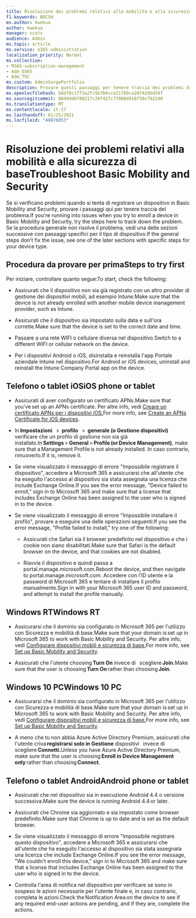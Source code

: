 ```yaml
---
title: Risoluzione dei problemi relativi alla mobilità e alla sicurezza di base
f1.keywords: NOCSH
ms.author: kwekua
author: kwekua
manager: scotv
audience: Admin
ms.topic: article
ms.service: o365-administration
localization_priority: Normal
ms.collection:
- M365-subscription-management
- Adm_O365
- Adm_TOC
ms.custom: AdminSurgePortfolio
description: Provare questi passaggi per tenere traccia dei problemi di sicurezza e mobilità di base
ms.openlocfilehash: b8df8c17f3a2fc5b7b6cce21769ca20742dbd397
ms.sourcegitcommit: 8849dd6f80217c29f427c7f008d918f30c792240
ms.translationtype: MT
ms.contentlocale: it-IT
ms.lasthandoff: 01/15/2021
ms.locfileid: "49876853"
---
```

# <a name="troubleshoot-basic-mobility-and-security"></a><span data-ttu-id="e390a-103">Risoluzione dei problemi relativi alla mobilità e alla sicurezza di base</span><span class="sxs-lookup"><span data-stu-id="e390a-103">Troubleshoot Basic Mobility and Security</span></span>

<span data-ttu-id="e390a-104">Se si verificano problemi quando si tenta di registrare un dispositivo in Basic Mobility and Security, provare i passaggi qui per tenere traccia del problema.</span><span class="sxs-lookup"><span data-stu-id="e390a-104">If you're running into issues when you try to enroll a device in Basic Mobility and Security, try the steps here to track down the problem.</span></span> <span data-ttu-id="e390a-105">Se la procedura generale non risolve il problema, vedi una delle sezioni successive con passaggi specifici per il tipo di dispositivo.</span><span class="sxs-lookup"><span data-stu-id="e390a-105">If the general steps don't fix the issue, see one of the later sections with specific steps for your device type.</span></span>

## <a name="steps-to-try-first"></a><span data-ttu-id="e390a-106">Procedura da provare per prima</span><span class="sxs-lookup"><span data-stu-id="e390a-106">Steps to try first</span></span>

<span data-ttu-id="e390a-107">Per iniziare, controllare quanto segue:</span><span class="sxs-lookup"><span data-stu-id="e390a-107">To start, check the following:</span></span>

- <span data-ttu-id="e390a-108">Assicurati che il dispositivo non sia già registrato con un altro provider di gestione dei dispositivi mobili, ad esempio Intune.</span><span class="sxs-lookup"><span data-stu-id="e390a-108">Make sure that the device is not already enrolled with another mobile device management provider, such as Intune.</span></span>

- <span data-ttu-id="e390a-109">Assicurati che il dispositivo sia impostato sulla data e sull'ora corrette.</span><span class="sxs-lookup"><span data-stu-id="e390a-109">Make sure that the device is set to the correct date and time.</span></span>

- <span data-ttu-id="e390a-110">Passare a una rete WIFI o cellulare diversa nel dispositivo.</span><span class="sxs-lookup"><span data-stu-id="e390a-110">Switch to a different WIFI or cellular network on the device.</span></span>

- <span data-ttu-id="e390a-111">Per i dispositivi Android o iOS, disinstalla e reinstalla l'app Portale aziendale Intune nel dispositivo.</span><span class="sxs-lookup"><span data-stu-id="e390a-111">For Android or iOS devices, uninstall and reinstall the Intune Company Portal app on the device.</span></span> 

## <a name="ios-phone-or-tablet"></a><span data-ttu-id="e390a-112">Telefono o tablet iOS</span><span class="sxs-lookup"><span data-stu-id="e390a-112">iOS phone or tablet</span></span>

- <span data-ttu-id="e390a-113">Assicurati di aver configurato un certificato APNs.</span><span class="sxs-lookup"><span data-stu-id="e390a-113">Make sure that you've set up an APNs certificate.</span></span> <span data-ttu-id="e390a-114">Per altre info, vedi [Creare un certificato APNs per i dispositivi iOS.](create-an-apns-certificate-for-ios-devices.md)</span><span class="sxs-lookup"><span data-stu-id="e390a-114">For more info, see [Create an APNs Certificate for iOS devices](create-an-apns-certificate-for-ios-devices.md).</span></span>

- <span data-ttu-id="e390a-115">In **Impostazioni**   >  **profilo**   >  **generale (o Gestione dispositivi)** verificare che un profilo di gestione non sia già installato.</span><span class="sxs-lookup"><span data-stu-id="e390a-115">In **Settings** > **General** > **Profile (or Device Management)**, make sure that a Management Profile is not already installed.</span></span> <span data-ttu-id="e390a-116">In caso contrario, rimuoverlo.</span><span class="sxs-lookup"><span data-stu-id="e390a-116">If it is, remove it.</span></span>

- <span data-ttu-id="e390a-117">Se viene visualizzato il messaggio di errore "Impossibile registrare il dispositivo", accedere a Microsoft 365 e assicurarsi che all'utente che ha eseguito l'accesso al dispositivo sia stata assegnata una licenza che include Exchange Online.</span><span class="sxs-lookup"><span data-stu-id="e390a-117">If you see the error message, "Device failed to enroll," sign in to Microsoft 365 and make sure that a license that includes Exchange Online has been assigned to the user who is signed in to the device.</span></span>

- <span data-ttu-id="e390a-118">Se viene visualizzato il messaggio di errore "Impossibile installare il profilo", provare a eseguire una delle operazioni seguenti:</span><span class="sxs-lookup"><span data-stu-id="e390a-118">If you see the error message, "Profile failed to install," try one of the following:</span></span>

    - <span data-ttu-id="e390a-119">Assicurati che Safari sia il browser predefinito nel dispositivo e che i cookie non siano disabilitati.</span><span class="sxs-lookup"><span data-stu-id="e390a-119">Make sure that Safari is the default browser on the device, and that cookies are not disabled.</span></span>

    - <span data-ttu-id="e390a-120">Riavvia il dispositivo e quindi passa a portal.manage.microsoft.com.</span><span class="sxs-lookup"><span data-stu-id="e390a-120">Reboot the device, and then navigate to portal.manage.microsoft.com.</span></span> <span data-ttu-id="e390a-121">Accedere con l'ID utente e la password di Microsoft 365 e tentare di installare il profilo manualmente.</span><span class="sxs-lookup"><span data-stu-id="e390a-121">Sign in with your Microsoft 365 user ID and password, and attempt to install the profile manually.</span></span>

## <a name="windows-rt"></a><span data-ttu-id="e390a-122">Windows RT</span><span class="sxs-lookup"><span data-stu-id="e390a-122">Windows RT</span></span>

- <span data-ttu-id="e390a-123">Assicurarsi che il dominio sia configurato in Microsoft 365 per l'utilizzo con Sicurezza e mobilità di base.</span><span class="sxs-lookup"><span data-stu-id="e390a-123">Make sure that your domain is set up in Microsoft 365 to work with Basic Mobility and Security.</span></span> <span data-ttu-id="e390a-124">Per altre info, vedi [Configurare dispositivi mobili e sicurezza di base.](set-up.md)</span><span class="sxs-lookup"><span data-stu-id="e390a-124">For more info, see [Set up Basic Mobility and Security](set-up.md).</span></span>
    
- <span data-ttu-id="e390a-125">Assicurati che l'utente choosing **Turn On** invece di   scegliere **Join.**</span><span class="sxs-lookup"><span data-stu-id="e390a-125">Make sure that the user is choosing **Turn On** rather than choosing **Join**.</span></span>

## <a name="windows-10-pc"></a><span data-ttu-id="e390a-126">Windows 10 PC</span><span class="sxs-lookup"><span data-stu-id="e390a-126">Windows 10 PC</span></span>

- <span data-ttu-id="e390a-127">Assicurarsi che il dominio sia configurato in Microsoft 365 per l'utilizzo con Sicurezza e mobilità di base.</span><span class="sxs-lookup"><span data-stu-id="e390a-127">Make sure that your domain is set up in Microsoft 365 to work with Basic Mobility and Security.</span></span> <span data-ttu-id="e390a-128">Per altre info, vedi [Configurare dispositivi mobili e sicurezza di base.](set-up.md)</span><span class="sxs-lookup"><span data-stu-id="e390a-128">For more info, see [Set up Basic Mobility and Security](set-up.md).</span></span>
    
- <span data-ttu-id="e390a-129">A meno che tu non abbia Azure Active Directory Premium, assicurati che l'utente criva **registrarsi solo in Gestione** dispositivi   invece di scegliere **Connetti.**</span><span class="sxs-lookup"><span data-stu-id="e390a-129">Unless you have Azure Active Directory Premium, make sure that the user is choosing **Enroll in Device Management only** rather than choosing **Connect**.</span></span>

## <a name="android-phone-or-tablet"></a><span data-ttu-id="e390a-130">Telefono o tablet Android</span><span class="sxs-lookup"><span data-stu-id="e390a-130">Android phone or tablet</span></span>

- <span data-ttu-id="e390a-131">Assicurati che nel dispositivo sia in esecuzione Android 4.4 o versione successiva.</span><span class="sxs-lookup"><span data-stu-id="e390a-131">Make sure the device is running Android 4.4 or later.</span></span>

- <span data-ttu-id="e390a-132">Assicurati che Chrome sia aggiornato e sia impostato come browser predefinito.</span><span class="sxs-lookup"><span data-stu-id="e390a-132">Make sure that Chrome is up to date and is set as the default browser.</span></span>

- <span data-ttu-id="e390a-133">Se viene visualizzato il messaggio di errore "Impossibile registrare questo dispositivo", accedere a Microsoft 365 e assicurarsi che all'utente che ha eseguito l'accesso al dispositivo sia stata assegnata una licenza che include Exchange Online.</span><span class="sxs-lookup"><span data-stu-id="e390a-133">If you see the error message, "We couldn't enroll this device," sign in to Microsoft 365 and make sure that a license that includes Exchange Online has been assigned to the user who is signed in to the device.</span></span>

- <span data-ttu-id="e390a-134">Controlla l'area di notifica nel dispositivo per verificare se sono in sospeso le azioni necessarie per l'utente finale e, in caso contrario, completa le azioni.</span><span class="sxs-lookup"><span data-stu-id="e390a-134">Check the Notification Area on the device to see if any required end-user actions are pending, and if they are, complete the actions.</span></span>